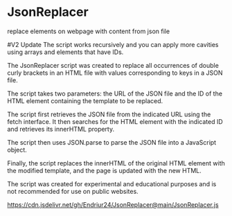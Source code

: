 # JsonReplacer
replace elements on webpage with content from json file

#V2 Update
The script works recursively and you can apply more cavities using arrays and elements that have IDs.

The JsonReplacer script was created to replace all occurrences of double curly brackets in an HTML file with values corresponding to keys in a JSON file.

The script takes two parameters: the URL of the JSON file and the ID of the HTML element containing the template to be replaced.

The script first retrieves the JSON file from the indicated URL using the fetch interface. It then searches for the HTML element with the indicated ID and retrieves its innerHTML property.

The script then uses JSON.parse to parse the JSON file into a JavaScript object. 

Finally, the script replaces the innerHTML of the original HTML element with the modified template, and the page is updated with the new HTML.

The script was created for experimental and educational purposes and is not recommended for use on public websites.

https://cdn.jsdelivr.net/gh/Endriur24/JsonReplacer@main/JsonReplacer.js
